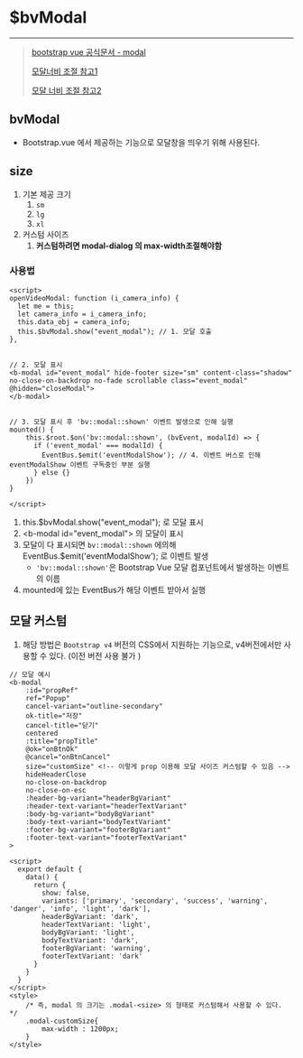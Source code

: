 # $bvModal

---

> [bootstrap vue 공식문서 - modal](https://bootstrap-vue.org/docs/reference/size-propsl)
>
> [모달너비 조절 참고1](https://dgkim5360.tistory.com/entry/Bootstrap-modal-custom-size-and-location)
>
> [모달 너비 조절 참고2](https://github.com/bootstrap-vue/bootstrap-vue/issues/2112)

## bvModal

- Bootstrap.vue 에서 제공하는 기능으로 모달창을 띄우기 위해 사용된다. 

## size

1. 기본 제공 크기 
   1. `sm`
   2. `lg`
   3.  `xl`
2. 커스텀 사이즈 
   1. **커스텀하려면 modal-dialog 의 max-width조절해야함**

### 사용법

```vue
<script>
openVideoModal: function (i_camera_info) {
  let me = this;
  let camera_info = i_camera_info;
  this.data_obj = camera_info;
  this.$bvModal.show("event_modal"); // 1. 모달 호출 
},


// 2. 모달 표시 
<b-modal id="event_modal" hide-footer size="sm" content-class="shadow" no-close-on-backdrop no-fade scrollable class="event_modal" @hidden="closeModal">
</b-modal>


// 3. 모달 표시 후 'bv::modal::shown' 이벤트 발생으로 인해 실행 
mounted() {
    this.$root.$on('bv::modal::shown', (bvEvent, modalId) => {
      if ('event_modal' === modalId) {
        EventBus.$emit('eventModalShow'); // 4. 이벤트 버스로 인해 eventModalShow 이벤트 구독중인 부분 실행 
      } else {}
    })
}
    
</script>
```

1. this.$bvModal.show("event_modal"); 로 모달 표시 
2. \<b-modal id="event_modal">  의 모달이 표시 
3. 모달이 다 표시되면 `bv::modal::shown` 에의해 EventBus.$emit('eventModalShow'); 로 이벤트 발생 
   - `'bv::modal::shown'`은 Bootstrap Vue 모달 컴포넌트에서 발생하는 이벤트의 이름
4. mounted에 있는 EventBus가 해당 이벤트 받아서 실행 

## 모달 커스텀

1. 해당 방법은  `Bootstrap v4` 버전의 CSS에서 지원하는 기능으로, v4버전에서만 사용할 수 있다. (이전 버전 사용 불가 )

```vue
// 모달 예시 
<b-modal
    :id="propRef"
    ref="Popup"
    cancel-variant="outline-secondary"
    ok-title="저장"
    cancel-title="닫기"
    centered
    :title="propTitle"
    @ok="onBtnOk"
    @cancel="onBtnCancel"
    size="customSize" <!-- 이렇게 prop 이용해 모달 사이즈 커스텀할 수 있음 -->
    hideHeaderClose
    no-close-on-backdrop
    no-close-on-esc
  	:header-bg-variant="headerBgVariant"
  	:header-text-variant="headerTextVariant"
    :body-bg-variant="bodyBgVariant"
    :body-text-variant="bodyTextVariant"
    :footer-bg-variant="footerBgVariant"
    :footer-text-variant="footerTextVariant"
>
        
<script>
  export default {
    data() {
      return {
        show: false,
        variants: ['primary', 'secondary', 'success', 'warning', 'danger', 'info', 'light', 'dark'],
        headerBgVariant: 'dark',
        headerTextVariant: 'light',
        bodyBgVariant: 'light',
        bodyTextVariant: 'dark',
        footerBgVariant: 'warning',
        footerTextVariant: 'dark'
      }
    }
  }
</script>
<style>
    /* 즉, modal 의 크기는 .modal-<size> 의 형태로 커스텀해서 사용할 수 있다.  */ 
    .modal-customSize{
        max-width : 1200px;
    }    
</style>
```

